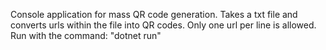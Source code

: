 Console application for mass QR code generation. Takes a txt file and converts urls within the file into QR codes. Only one url per line is allowed.
Run with the command: "dotnet run"